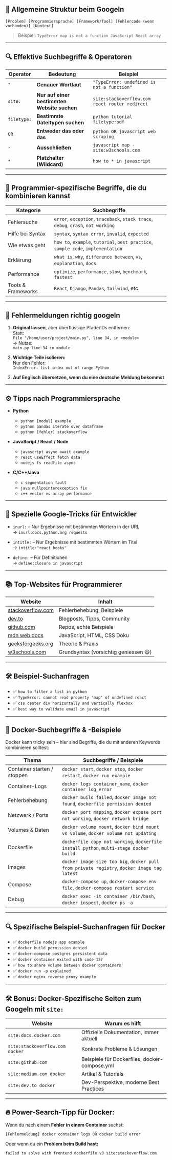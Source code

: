 ## 🧠 **Allgemeine Struktur beim Googeln**
```
[Problem] [Programmiersprache] [Framework/Tool] [Fehlercode (wenn vorhanden)] [Kontext]
```
> Beispiel: `TypeError map is not a function JavaScript React array`

---

## 🔍 **Effektive Suchbegriffe & Operatoren**

| Operator | Bedeutung | Beispiel |
|----------|-----------|----------|
| `"`      | **Genauer Wortlaut** | `"TypeError: undefined is not a function"` |
| `site:`  | **Nur auf einer bestimmten Website suchen** | `site:stackoverflow.com react router redirect` |
| `filetype:` | **Bestimmte Dateitypen suchen** | `python tutorial filetype:pdf` |
| `OR`     | **Entweder das oder das** | `python OR javascript web scraping` |
| `-`      | **Ausschließen** | `javascript map -site:w3schools.com` |
| `*`      | **Platzhalter (Wildcard)** | `how to * in javascript` |

---

## 🔧 **Programmier-spezifische Begriffe, die du kombinieren kannst**

| Kategorie | Suchbegriffe |
|----------|--------------|
| Fehlersuche | `error`, `exception`, `traceback`, `stack trace`, `debug`, `crash`, `not working` |
| Hilfe bei Syntax | `syntax`, `syntax error`, `invalid`, `expected` |
| Wie etwas geht | `how to`, `example`, `tutorial`, `best practice`, `sample code`, `implementation` |
| Erklärung | `what is`, `why`, `difference between`, `vs`, `explanation`, `docs` |
| Performance | `optimize`, `performance`, `slow`, `benchmark`, `fastest` |
| Tools & Frameworks | `React`, `Django`, `Pandas`, `Tailwind`, etc. |

---

## 🧩 **Fehlermeldungen richtig googeln**

1. **Original lassen**, aber überflüssige Pfade/IDs entfernen:  
   Statt:  
   `File "/home/user/project/main.py", line 34, in <module>`  
   → Nutze:  
   `main.py line 34 in module`

2. **Wichtige Teile isolieren:**  
   Nur den Fehler:  
   `IndexError: list index out of range Python`

3. **Auf Englisch übersetzen, wenn du eine deutsche Meldung bekommst**

---

## ⚙️ **Tipps nach Programmiersprache**

- **Python**  
  - `python [modul] example`  
  - `python pandas iterate over dataframe`  
  - `python [fehler] stackoverflow`

- **JavaScript / React / Node**  
  - `javascript async await example`  
  - `react useEffect fetch data`  
  - `nodejs fs readfile async`

- **C/C++/Java**  
  - `c segmentation fault`  
  - `java nullpointerexception fix`  
  - `c++ vector vs array performance`

---

## 💎 **Spezielle Google-Tricks für Entwickler**

- `inurl:` – Nur Ergebnisse mit bestimmten Wörtern in der URL  
  → `inurl:docs.python.org requests`

- `intitle:` – Nur Ergebnisse mit bestimmten Wörtern im Titel  
  → `intitle:"react hooks"`

- `define:` – Für Definitionen  
  → `define:closure in javascript`

---

## 📚 **Top-Websites für Programmierer**

| Website | Inhalt |
|--------|--------|
| [stackoverflow.com](https://stackoverflow.com) | Fehlerbehebung, Beispiele |
| [dev.to](https://dev.to) | Blogposts, Tipps, Community |
| [github.com](https://github.com) | Repos, echte Beispiele |
| [mdn web docs](https://developer.mozilla.org) | JavaScript, HTML, CSS Doku |
| [geeksforgeeks.org](https://geeksforgeeks.org) | Theorie & Praxis |
| [w3schools.com](https://w3schools.com) | Grundsyntax (vorsichtig geniessen 😄) |

---

## 🛠️ Beispiel-Suchanfragen

- ✅ `how to filter a list in python`
- ✅ `TypeError: cannot read property 'map' of undefined react`
- ✅ `css center div horizontally and vertically flexbox`
- ✅ `best way to validate email in javascript`

---

## 🐳 **Docker-Suchbegriffe & -Beispiele**

Docker kann tricky sein – hier sind Begriffe, die du mit anderen Keywords kombinieren solltest:

| Thema | Suchbegriffe / Beispiele |
|-------|---------------------------|
| Container starten / stoppen | `docker start`, `docker stop`, `docker restart`, `docker run example` |
| Container-Logs | `docker logs container_name`, `docker container log error` |
| Fehlerbehebung | `docker build failed`, `docker image not found`, `dockerfile permission denied` |
| Netzwerk / Ports | `docker port mapping`, `docker expose port not working`, `docker network bridge` |
| Volumes & Daten | `docker volume mount`, `docker bind mount vs volume`, `docker volume not updating` |
| Dockerfile | `dockerfile copy not working`, `dockerfile install python`, `multi-stage docker build` |
| Images | `docker image size too big`, `docker pull from private registry`, `docker image tag latest` |
| Compose | `docker-compose up`, `docker-compose env file`, `docker-compose restart service` |
| Debug | `docker exec -it container /bin/bash`, `docker inspect`, `docker ps -a` |

---

## 🔍 **Spezifische Beispiel-Suchanfragen für Docker**

- ✅ `dockerfile nodejs app example`
- ✅ `docker build permission denied`
- ✅ `docker-compose postgres persistent data`
- ✅ `docker container exited with code 137`
- ✅ `how to share volume between docker containers`
- ✅ `docker run -p explained`
- ✅ `docker nginx reverse proxy example`

---

## 🛠️ Bonus: Docker-Spezifische Seiten zum Googeln mit `site:`

| Website | Warum es hilft |
|--------|----------------|
| `site:docs.docker.com` | Offizielle Dokumentation, immer aktuell |
| `site:stackoverflow.com docker` | Konkrete Probleme & Lösungen |
| `site:github.com` | Beispiele für Dockerfiles, docker-compose.yml |
| `site:medium.com docker` | Artikel & Tutorials |
| `site:dev.to docker` | Dev-Perspektive, moderne Best Practices |

---

## 🔥 Power-Search-Tipp für Docker:

Wenn du nach einem **Fehler in einem Container** suchst:
```
[Fehlermeldung] docker container logs OR docker build error
```

Oder wenn du ein **Problem beim Build hast:**
```
failed to solve with frontend dockerfile.v0 site:stackoverflow.com
```

